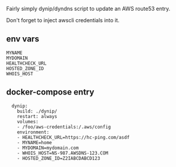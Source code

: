 Fairly simply dynip/dyndns script to update an AWS route53 entry.

Don't forget to inject awscli credentials into it.

## env vars
```
MYNAME
MYDOMAIN
HEALTHCHECK_URL
HOSTED_ZONE_ID
WHOIS_HOST
```

## docker-compose entry

```
  dynip:
    build: ./dynip/
    restart: always
    volumes:
    - /foo/aws-credentials:/.aws/config
    environment:
    - HEALTHCHECK_URL=https://hc-ping.com/asdf
    - MYNAME=home
    - MYDOMAIN=mydomain.com
    - WHOIS_HOST=NS-987.AWSDNS-123.COM
    - HOSTED_ZONE_ID=Z2IABCDABCD123
```
